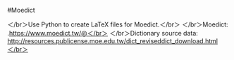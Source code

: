 #Moedict

＜/br＞Use Python to create LaTeX files for Moedict.＜/br＞
＜/br＞Moedict: .https://www.moedict.tw/@＜/br＞
＜/br＞Dictionary source data: http://resources.publicense.moe.edu.tw/dict_reviseddict_download.html＜/br＞
